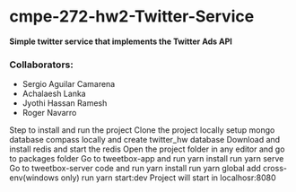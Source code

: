 # cmpe-272-hw2-Twitter-Service
**Simple twitter service that implements the Twitter Ads API**

### Collaborators: 
- Sergio Aguilar Camarena
- Achalaesh Lanka
- Jyothi Hassan Ramesh 
- Roger Navarro
 
 Step to install and run the project
 Clone the project locally
 setup mongo database compass locally and create twitter_hw database
 Download and install redis and start the redis
 Open the project folder in any editor and go to packages folder
 Go to tweetbox-app and run yarn install
 run yarn serve
 Go to tweetbox-server code and run yarn install
 run yarn global add cross-env(windows only)
 run yarn start:dev
 Project will start in localhosr:8080
